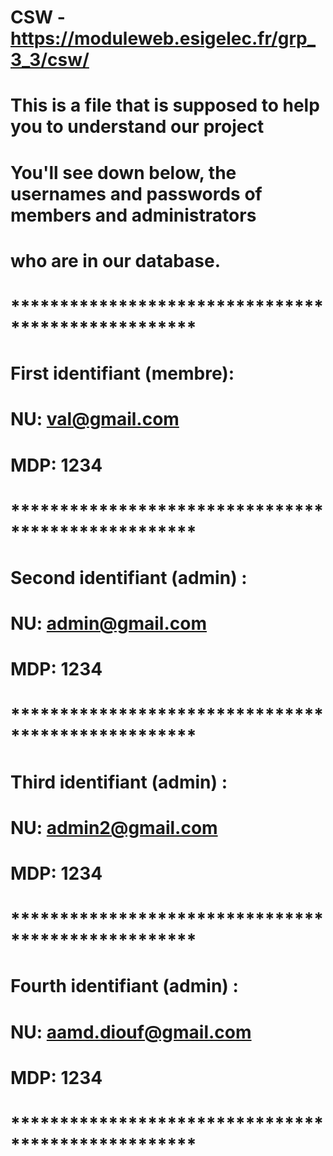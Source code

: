 # CSW - https://moduleweb.esigelec.fr/grp_3_3/csw/
# This is a file that is supposed to help you to understand our project
# You'll see down below, the usernames and passwords of members and administrators
# who are in our database.
# ***************************************************
# First identifiant (membre): 
# NU: val@gmail.com
# MDP: 1234
#
# ***************************************************
# Second identifiant (admin) : 
# NU: admin@gmail.com
# MDP: 1234
#
# ***************************************************
# Third identifiant (admin) : 
# NU: admin2@gmail.com
# MDP: 1234
#
# ***************************************************
# Fourth identifiant (admin) :
# NU: aamd.diouf@gmail.com
# MDP: 1234
#
# ***************************************************

